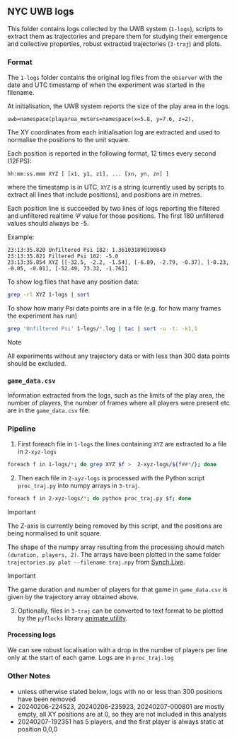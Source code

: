 ## NYC UWB logs

This folder contains logs collected by the UWB system (`1-logs`), scripts to extract them as trajectories and prepare them for studying their emergence and collective properties, robust extracted trajectories (`3-traj`) and plots.

### Format

The `1-logs` folder contains  the original log files from the `observer` with the date and UTC timestamp of when the experiment was started in the filename.

At initialisation, the  UWB system reports the size of the play area in the logs.

    uwb=namespace(playarea_meters=namespace(x=5.8, y=7.6, z=2),

The XY coordinates from each initialisation log are extracted and used to normalise the positions to the unit square.

Each position is reported in the following format, 12 times every second (12FPS):

    hh:mm:ss.mmm XYZ [ [x1, y1, z1], ... [xn, yn, zn] ]

where the timestamp is in UTC, `XYZ` is a string (currently used by scripts to extract all lines that include positions), and positions are in metres.

Each position line is succeeded by two lines of logs reporting the filtered and unfiltered realtime $\Psi$ value for those positions. The first 180 unfiltered values should always be -5.

Example:

    23:13:35.820 Unfiltered Psi 182: 1.361031890190849
    23:13:35.821 Filtered Psi 182: -5.0
    23:13:35.854 XYZ [[-32.5, -2.2, -1.54], [-6.09, -2.79, -0.37], [-0.23, -0.05, -0.01], [-52.49, 73.32, -1.76]]


To show log files that have any position data:
```sh
grep -rl XYZ 1-logs | sort
```

To show how many Psi data points are in a file (e.g. for how many frames the experiment has run)
```sh
grep 'Unfiltered Psi' 1-logs/*.log | tac | sort -u -t: -k1,1
```

> [!NOTE]
> All experiments without any trajectory data or with less than 300 data points should be excluded.

### `game_data.csv`

Information extracted from the logs, such as the limits of the play area, the number of players, the number of frames where all players were present etc are in the `game_data.csv` file.

### Pipeline

1. First foreach file in `1-logs` the lines containing `XYZ` are extracted to a file in `2-xyz-logs`

```sh
foreach f in 1-logs/*; do grep XYZ $f >  2-xyz-logs/${f##*/}; done
```

2. Then each file in `2-xyz-logs` is processed with the Python script `proc_traj.py` into numpy arrays in `3-traj`.

```sh
foreach f in 2-xyz-logs/*; do python proc_traj.py $f; done
```

> [!IMPORTANT]
> The Z-axis is currently being removed by this script, and the positions are being normalised to unit square.

The shape of the numpy array resulting from the processing should match `(duration, players, 2)`.
The arrays have been plotted in the same folder `trajectories.py plot --filename traj.npy` from [Synch.Live](https://github.com/mearlboro/Synch.Live/blob/main/python/camera/tools/trajectories.py).

> [!IMPORTANT]
> The game duration and number of players for that game in `game_data.csv` is given by the trajectory array obtained above.

3. Optionally, files in `3-traj` can be converted to text format to be plotted by the `pyflocks` library [animate utility](https://github.com/mearlboro/flocks/blob/main/util/animate.py).



#### Processing logs

We can see robust localisation with a drop in the number of players per line only at the start of each game. Logs are in `proc_traj.log`

### Other Notes

* unless otherwise stated below, logs with no or less than 300 positions have been removed
* 20240206-224523, 20240206-235923, 20240207-000801 are mostly empty, all XY positions are at 0, so they  are not included in this analysis
* 20240207-192351 has 5 players, and the first player is always static at position 0,0,0 


